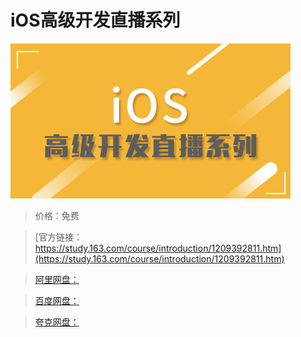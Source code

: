 # iOS高级开发直播系列

![img](../../../assets/study163/free/c791c96d63944faf878ede66a20c2dc1.jpg)

> 价格：免费

> [官方链接：https://study.163.com/course/introduction/1209392811.htm](https://study.163.com/course/introduction/1209392811.htm)

> [阿里网盘：]()

> [百度网盘：]()

> [夸克网盘：]()
